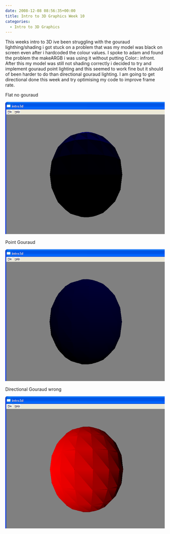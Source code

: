 ```yaml
---
date: 2008-12-08 08:56:35+00:00
title: Intro to 3D Graphics Week 10
categories:
  - Intro to 3D Graphics
---
```


This weeks intro to 3D ive been struggling with the gouraud lighthing/shading i got stuck on a problem that was my model was black on screen even after i hardcoded the colour values. I spoke to adam and found the problem the makeARGB i was using it without putting Color:: infront. After this my model was still not shading correctly i decided to try and implement gouraud point lighting and this seemed to work fine but it should of been harder to do than directional gouraud lighting. I am going to get directional done this week and try optimising my code to improve frame rate.

Flat no gouraud

[![](/assets/images/flat.png)](/assets/images/flat.png)

Point Gouraud

[![](/assets/images/gurupoint1.png)](/assets/images/gurupoint1.png)

Directional Gouraud wrong

[![](/assets/images/gurudirectionalwrong.png)](/assets/images/gurudirectionalwrong.png)
